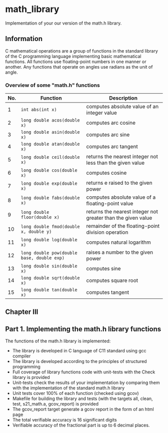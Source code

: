# math_library

Implementation of your our version of the math.h library.  

## Information

C mathematical operations are a group of functions in the standard library of the C programming language implementing basic mathematical functions. All functions use floating-point numbers in one manner or another. Any functions that operate on angles use radians as the unit of angle.

### Overview of some "math.h" functions

| No. | Function | Description |
| --- | -------- | ----------- |
| 1 | `int abs(int x)` | computes absolute value of an integer value |
| 2 | `long double acos(double x)` | computes arc cosine |
| 3 | `long double asin(double x)` | computes arc sine |
| 4 | `long double atan(double x)` | computes arc tangent |
| 5 | `long double ceil(double x)` | returns the nearest integer not less than the given value |
| 6 | `long double cos(double x)` | computes cosine |
| 7 | `long double exp(double x)` | returns e raised to the given power |
| 8 | `long double fabs(double x)` | computes absolute value of a floating-point value |
| 9 | `long double floor(double x)` | returns the nearest integer not greater than the given value |
| 10 | `long double fmod(double x, double y)` | remainder of the floating-point division operation |
| 11 | `long double log(double x)` | computes natural logarithm |
| 12 | `long double pow(double base, double exp)` | raises a number to the given power |
| 13 | `long double sin(double x)` | computes sine |
| 14 | `long double sqrt(double x)` | computes square root |
| 15 | `long double tan(double x)` | computes tangent |  


## Chapter III

## Part 1. Implementing the math.h library functions

The functions of the math.h library is implemented:

- The library is developed in C language of C11 standard using gcc compiler
- The library is developed according to the principles of structured programming
- Full coverage of library functions code with unit-tests with the Check library is provided
- Unit-tests check the results of your implementation by comparing them with the implementation of the standard math.h library
- Unit tests cover 100% of each function (checked using gcov)
- Makefile for building the library and tests (with the targets all, clean, test, s21_math.a, gcov_report) is provided
- The gcov_report target generate a gcov report in the form of an html page
- The total verifiable accuracy is 16 significant digits
- Verifiable accuracy of the fractional part is up to 6 decimal places.